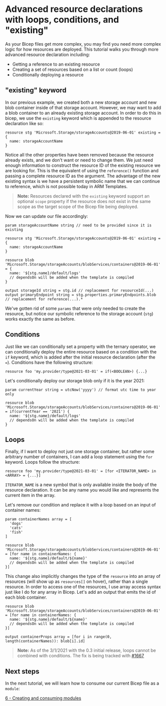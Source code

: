 # Advanced resource declarations with loops, conditions, and "existing"

As your Bicep files get more complex, you may find you need more complex logic for how resources are deployed. This tutorial walks you through more advanced resource declaration including:

* Getting a reference to an existing resource
* Creating a set of resources based on a list or count (loops)
* Conditionally deploying a resource


## "existing" keyword

In our previous example, we created both a new storage account and new blob container inside of that storage account. However, we may want to add a blob container to an already existing storage account. In order to do this in bicep, we use the `existing` keyword which is appended to the resource declaration like so:

```Bicep
resource stg 'Microsoft.Storage/storageAccounts@2019-06-01' existing = {
  name: storageAccountName
}
```

Notice all the other properties have been removed because the resource already exists, and we don't want or need to change them. We just need enough information to construct the resource ID of the existing resource we are looking for. This is the equivalent of using the `reference()` function and passing a complete resource ID as the argument. The advantage of the new existing syntax is we have a persistent symbolic name that we can continue to reference, which is not possible today in ARM Templates.

>**Note:** Resources declared with the `existing` keyword support an optional `scope` property if the resource does not exist in the same scope as the target scope of the Bicep file being deployed.

Now we can update our file accordingly:

```bicep
param storageAccountName string // need to be provided since it is existing

resource stg 'Microsoft.Storage/storageAccounts@2019-06-01' existing = {
  name: storageAccountName
}

resource blob 'Microsoft.Storage/storageAccounts/blobServices/containers@2019-06-01' = {
  name: '${stg.name}/default/logs'
  // dependsOn will be added when the template is compiled
}

output storageId string = stg.id // replacement for resourceId(...)
output primaryEndpoint string = stg.properties.primaryEndpoints.blob // replacement for reference(...).*
```

We've gotten rid of some `params` that were only needed to create the resource, but notice our symbolic reference to the storage account (`stg`) works exactly the same as before.

## Conditions

Just like we can conditionally set a property with the ternary operator, we can conditionally deploy the entire resource based on a condition with the `if` keyword, which is added after the initial resource declaration (after the `=`). Conditions have the following structure:

```bicep
resource foo 'my.provider/type@2021-03-01' = if(<BOOLEAN>) {...}
```

Let's conditionally deploy our storage blob only if it is the year 2021:

```bicep
param currentYear string = utcNow('yyyy') // format utc time to year only

resource blob 'Microsoft.Storage/storageAccounts/blobServices/containers@2019-06-01' = if(currentYear == '2021') {
  name: '${stg.name}/default/logs'
  // dependsOn will be added when the template is compiled
}
```

## Loops

Finally, if I want to deploy not just one storage container, but rather some arbitrary number of containers, I can add a loop statement using the `for` keyword. Loops follow the structure:

```bicep
resource foo 'my.provider/type@2021-03-01' = [for <ITERATOR_NAME> in <ARRAY> = {...}]
```

`ITERATOR_NAME` is a new symbol that is only available inside the body of the resource declaration. It can be any name you would like and represents the current item in the array.

Let's remove our condition and replace it with a loop based on an input of container names:

```bicep
param containerNames array = [
  'dogs'
  'cats'
  'fish'
]

resource blob 'Microsoft.Storage/storageAccounts/blobServices/containers@2019-06-01' = [for name in containerNames: {
  name: '${stg.name}/default/${name}'
  // dependsOn will be added when the template is compiled
}]
```

This change also implicitly changes the type of the `resource` into an array of resources (will show up as `resources[]` on hover), rather than a single resource. In order to access one of the resources, I use array access syntax just like I do for any array in Bicep. Let's add an output that emits the id of each blob container.

```bicep
resource blob 'Microsoft.Storage/storageAccounts/blobServices/containers@2019-06-01' = [for name in containerNames: {
  name: '${stg.name}/default/${name}'
  // dependsOn will be added when the template is compiled
}]

output containerProps array = [for i in range(0, length(containerNames)): blob[i].id]
```

>**Note:** As of the 3/1/2021 with the 0.3 initial release, loops cannot be combined with conditions. The fix is being tracked with [#1667](https://github.com/Azure/bicep/issues/1667)

## Next steps

In the next tutorial, we will learn how to consume our current Bicep file as a `module`:

[6 - Creating and consuming modules](./06-creating-modules.md)
